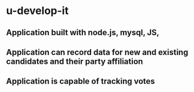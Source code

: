 # u-develop-it

## Application built with node.js, mysql, JS,

## Application can record data for new and existing candidates and their party affiliation 

## Application is capable of tracking votes

